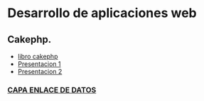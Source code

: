 # Desarrollo de aplicaciones web

## Cakephp.

 - [libro cakephp](http://book.cakephp.org/2.0/_downloads/es/CakePHPCookbook.pdf)
 - [Presentacion 1](./cakephp.ppt)
 - [Presentacion 2](./CakePHP-Lectures.ppt)


### [CAPA ENLACE DE DATOS](./capa_enlace_de_datos.html)
